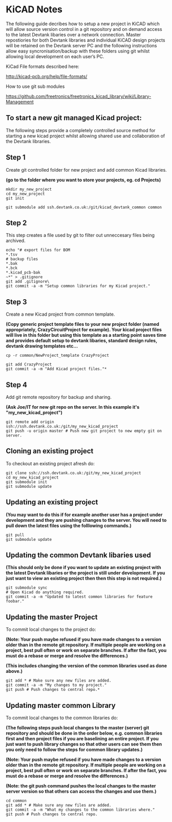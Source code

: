 KiCAD Notes
===========

The following guide decribes how to setup a new project in KiCAD which will allow source version control in a git repository and on demand access to the latest Devtank libaries over a network connection. Master repostiories for both Devtank libraries and individual KiCAD design projects will be retained on the Devtank server PC and the following instructions allow easy syncronisation/backup with these folders using git whilst allowing local development on each user’s PC.

KiCad File formats described here:

<http://kicad-pcb.org/help/file-formats/>

How to use git sub modules

<https://github.com/freetronics/freetronics_kicad_library/wiki/Library-Management>

To start a new git managed Kicad project:
-----------------------------------------

The following steps provide a completely controlled source method for starting a new kicad project whilst allowing shared use and collaboration of the Devtank libraries.


Step 1
------

Create git controlled folder for new project and add common Kicad libraries.

**(go to the folder where you want to store your projects, eg. cd Projects)**


    mkdir my_new_project
    cd my_new_project
    git init
    
    git submodule add ssh.devtank.co.uk:/git/kicad_devtank_common common


Step 2
------

This step creates a file used by git to filter out unneccesary files being archived.


    echo "# export files for BOM
    *.tsv
    # backup files
    *.bak
    *.bck
    *.kicad_pcb-bak
    ~*" > .gitignore
    git add .gitignore\
    git commit -a -m "Setup common libraries for my Kicad project."


Step 3
--------

Create a new Kicad project from common template.

**(Copy generic project template files to your new project folder (named appropriately, CrazyCircuitProject for example). Your kicad project files will live in this folder but using this template as a starting point saves time and provides default setup to devtank libaries, standard design rules, devtank drawing templates etc...**


    cp -r common/NewProject_template CrazyProject
    
    git add CrazyProject
    git commit -a -m "Add Kicad project files."*


Step 4
--------

Add git remote repository for backup and sharing.

**(Ask Joe/IT for new git repo on the server. In this example it's "my_new_kicad_project")**

    git remote add origin ssh://ssh.devtank.co.uk:/git/my_new_kicad_project
    git push -u origin master # Push new git project to new empty git on server.


Cloning an existing project
---------------------------

To checkout an existing project afresh do:

    git clone ssh://ssh.devtank.co.uk:/git/my_new_kicad_project
    cd my_new_kicad_project
    git submodule init
    git submodule update

Updating an existing project
----------------------------

**(You may want to do this if for example another user has a project under development and they are pushing changes to the server. You will need to pull down the latest files using the folllowing commands.)**

    git pull
    git submodule update

Updating the common Devtank libaries used
-----------------------------------------

**(This should only be done if you want to update an existing project with the latest Devtank libaries or the project is still under development. If you just want to view an existing project then then this step is not required.)**


    git submodule sync
    # Open Kicad do anything required.
    git commit -a -m "Updated to latest common libraries for feature foobar."


Updating the master Project
---------------------------

To commit local changes to the project do:

**(Note: Your push maybe refused if you have made changes to a version older than in the remote git repository. If multiple people are working on a project, best pull often or work on separate branches. If after the fact, you must do a rebase or merge and resolve the differences.)**

**(This includes changing the version of the common libraries used as done above.)**

    git add * # Make sure any new files are added.
    git commit -a -m "My changes to my project."
    git push # Push changes to central repo.*



Updating master common Library
------------------------------

To commit local changes to the common libraries do:

**(The following steps push local changes to the master (server) git repository and should be done in the order below, e.g. common libraries first and then project files if you are baselining an entire project. If you just want to push library changes so that other users can see them then you only need to follow the steps for common library updates.)**

**(Note: Your push maybe refused if you have made changes to a version older than in the remote git repository. If multiple people are working on a project, best pull often or work on separate branches. If after the fact, you must do a rebase or merge and resolve the differences.)**

**(Note: the git push command pushes the local changes to the master server version so that others can access the changes and use them.)**

    cd common
    git add * # Make sure any new files are added.
    git commit -a -m "What my changes to the common libraries where."
    git push # Push changes to central repo.
